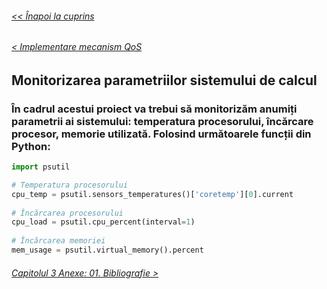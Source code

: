 ###### [<< Înapoi la cuprins](../Cuprins.md)
###### [< Implementare mecanism QoS](08.%20Implementare%20mecanism%20QoS0,%201%20și%202.md)
## Monitorizarea parametriilor sistemului de calcul
### În cadrul acestui proiect va trebui să monitorizăm anumiți parametrii ai sistemului: temperatura procesorului, încărcare procesor, memorie utilizată. Folosind următoarele funcții din Python:
```Python
import psutil

# Temperatura procesorului
cpu_temp = psutil.sensors_temperatures()['coretemp'][0].current
    
# Încărcarea procesorului
cpu_load = psutil.cpu_percent(interval=1)
    
# Încărcarea memoriei
mem_usage = psutil.virtual_memory().percent
```
<!--- daca vrei putem aduga si monitorizarea pentru gpu, pt asta va trebui sa facem urmatoarele modificari:
1. importam biblioteca GPUtil
2. apelam GPUtil.getGPUs() si rez il punem in gpus
3. daca lungimea lui gpus e 0 inseamna ca nu avem placa video si vom pune usage 0 si temperatura 0
4. iar in gpus[0].load vom avem load-ul GPU-ului si in gpus[0].temeprature temperatura gpu-ului--->
###### [Capitolul 3 Anexe: 01. Bibliografie >](../Capitolul%203%20Anexe/01.%20Bibliografie.md)
